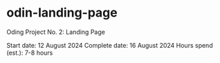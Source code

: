 # odin-landing-page

Oding Project No. 2: Landing Page

Start date: 12 August 2024
Complete date: 16 August 2024
Hours spend (est.): 7-8 hours